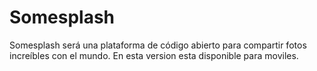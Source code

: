 # Somesplash

Somesplash será una plataforma de código abierto para compartir fotos increíbles con el mundo. En esta version esta disponible para moviles.
